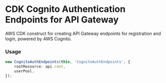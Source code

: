 # CDK Cognito Authentication Endpoints for API Gateway

AWS CDK construct for creating API Gateway endpoints for registration and login, powered by AWS Cognito.

### Usage

```typescript
new CognitoAuthEndpoints(this, 'CognitoAuthEndpoints', {
    rootResource: api.root,
    userPool,
});
```
